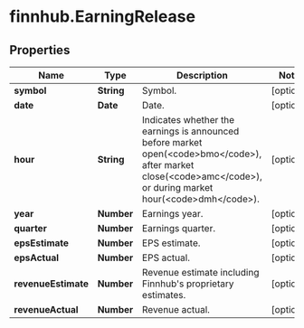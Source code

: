 # finnhub.EarningRelease

## Properties

Name | Type | Description | Notes
------------ | ------------- | ------------- | -------------
**symbol** | **String** | Symbol. | [optional] 
**date** | **Date** | Date. | [optional] 
**hour** | **String** | Indicates whether the earnings is announced before market open(&lt;code&gt;bmo&lt;/code&gt;), after market close(&lt;code&gt;amc&lt;/code&gt;), or during market hour(&lt;code&gt;dmh&lt;/code&gt;). | [optional] 
**year** | **Number** | Earnings year. | [optional] 
**quarter** | **Number** | Earnings quarter. | [optional] 
**epsEstimate** | **Number** | EPS estimate. | [optional] 
**epsActual** | **Number** | EPS actual. | [optional] 
**revenueEstimate** | **Number** | Revenue estimate including Finnhub&#39;s proprietary estimates. | [optional] 
**revenueActual** | **Number** | Revenue actual. | [optional] 


